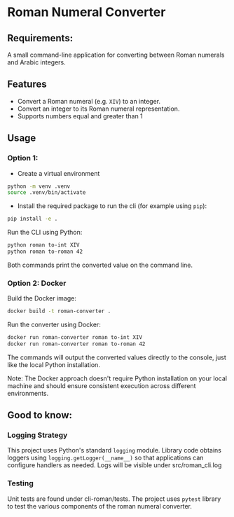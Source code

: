 # Roman Numeral Converter

## Requirements:
A small command-line application for converting between Roman numerals and Arabic integers.

## Features

- Convert a Roman numeral (e.g. `XIV`) to an integer.
- Convert an integer to its Roman numeral representation.
- Supports numbers equal and greater than 1

## Usage

### Option 1: 

- Create a virtual environment
```bash
python -m venv .venv
source .venv/bin/activate
```

- Install the required package to run the cli (for example using `pip`):

```bash
pip install -e .
```

Run the CLI using Python:

```bash
python roman to-int XIV
python roman to-roman 42
```

Both commands print the converted value on the command line.

### Option 2: Docker 

Build the Docker image:
```bash
docker build -t roman-converter .
```

Run the converter using Docker:
```bash
docker run roman-converter roman to-int XIV
docker run roman-converter roman to-roman 42
```
The commands will output the converted values directly to the console, just like the local Python installation.

Note: The Docker approach doesn't require Python installation on your local machine and should ensure consistent 
execution across different environments.


## Good to know:

### Logging Strategy

This project uses Python's standard `logging` module. Library code obtains loggers using `logging.getLogger(__name__)` so that applications can configure handlers as needed.
Logs will be visible under src/roman_cli.log 

### Testing

Unit tests are found under cli-roman/tests. The project uses `pytest` library to test the various components of the roman numeral converter.